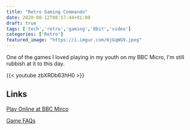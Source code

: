 ```yaml
---
title: "Retro Gaming Commando"
date: 2020-08-12T08:57:44+01:00
draft: true
tags: ['tech','retro','gaming','8bit','video']
categories: ['Retro']
featured_image: "https://i.imgur.com/6jGqWG9.jpeg"
---
```


One of the games I loved playing in my youth on my BBC Micro, I'm still rubbish at it to this day.

{{< youtube zbXRDb63hH0 >}}

## Links

[Play Online at BBC Mirco](http://bbcmicro.co.uk/game.php?id=2412)

[Game FAQs](https://gamefaqs.gamespot.com/bbc/946950-commando)
